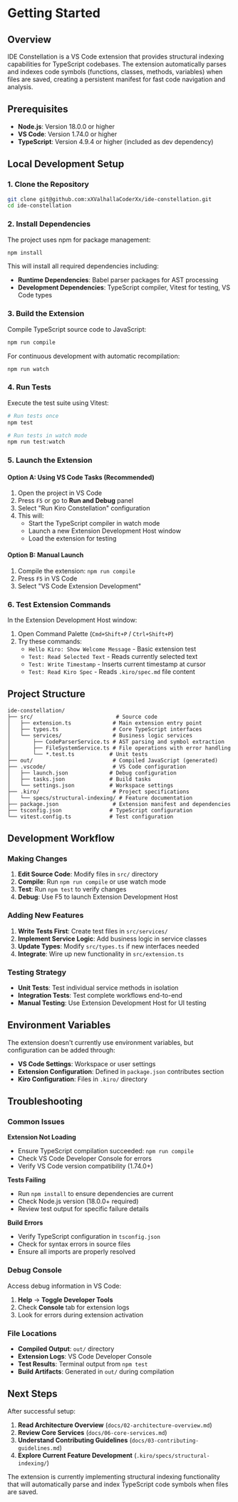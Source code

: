 # Getting Started

## Overview

IDE Constellation is a VS Code extension that provides structural indexing capabilities for TypeScript codebases. The extension automatically parses and indexes code symbols (functions, classes, methods, variables) when files are saved, creating a persistent manifest for fast code navigation and analysis.

## Prerequisites

- **Node.js**: Version 18.0.0 or higher
- **VS Code**: Version 1.74.0 or higher
- **TypeScript**: Version 4.9.4 or higher (included as dev dependency)

## Local Development Setup

### 1. Clone the Repository

```bash
git clone git@github.com:xXValhallaCoderXx/ide-constellation.git
cd ide-constellation
```

### 2. Install Dependencies

The project uses npm for package management:

```bash
npm install
```

This will install all required dependencies including:
- **Runtime Dependencies**: Babel parser packages for AST processing
- **Development Dependencies**: TypeScript compiler, Vitest for testing, VS Code types

### 3. Build the Extension

Compile TypeScript source code to JavaScript:

```bash
npm run compile
```

For continuous development with automatic recompilation:

```bash
npm run watch
```

### 4. Run Tests

Execute the test suite using Vitest:

```bash
# Run tests once
npm test

# Run tests in watch mode
npm run test:watch
```

### 5. Launch the Extension

#### Option A: Using VS Code Tasks (Recommended)

1. Open the project in VS Code
2. Press `F5` or go to **Run and Debug** panel
3. Select "Run Kiro Constellation" configuration
4. This will:
   - Start the TypeScript compiler in watch mode
   - Launch a new Extension Development Host window
   - Load the extension for testing

#### Option B: Manual Launch

1. Compile the extension: `npm run compile`
2. Press `F5` in VS Code
3. Select "VS Code Extension Development"

### 6. Test Extension Commands

In the Extension Development Host window:

1. Open Command Palette (`Cmd+Shift+P` / `Ctrl+Shift+P`)
2. Try these commands:
   - `Hello Kiro: Show Welcome Message` - Basic extension test
   - `Test: Read Selected Text` - Reads currently selected text
   - `Test: Write Timestamp` - Inserts current timestamp at cursor
   - `Test: Read Kiro Spec` - Reads `.kiro/spec.md` file content

## Project Structure

```
ide-constellation/
├── src/                          # Source code
│   ├── extension.ts             # Main extension entry point
│   ├── types.ts                 # Core TypeScript interfaces
│   └── services/                # Business logic services
│       ├── CodeParserService.ts # AST parsing and symbol extraction
│       ├── FileSystemService.ts # File operations with error handling
│       └── *.test.ts           # Unit tests
├── out/                         # Compiled JavaScript (generated)
├── .vscode/                     # VS Code configuration
│   ├── launch.json             # Debug configuration
│   ├── tasks.json              # Build tasks
│   └── settings.json           # Workspace settings
├── .kiro/                       # Project specifications
│   └── specs/structural-indexing/ # Feature documentation
├── package.json                 # Extension manifest and dependencies
├── tsconfig.json               # TypeScript configuration
└── vitest.config.ts            # Test configuration
```

## Development Workflow

### Making Changes

1. **Edit Source Code**: Modify files in `src/` directory
2. **Compile**: Run `npm run compile` or use watch mode
3. **Test**: Run `npm test` to verify changes
4. **Debug**: Use F5 to launch Extension Development Host

### Adding New Features

1. **Write Tests First**: Create test files in `src/services/`
2. **Implement Service Logic**: Add business logic in service classes
3. **Update Types**: Modify `src/types.ts` if new interfaces needed
4. **Integrate**: Wire up new functionality in `src/extension.ts`

### Testing Strategy

- **Unit Tests**: Test individual service methods in isolation
- **Integration Tests**: Test complete workflows end-to-end
- **Manual Testing**: Use Extension Development Host for UI testing

## Environment Variables

The extension doesn't currently use environment variables, but configuration can be added through:

- **VS Code Settings**: Workspace or user settings
- **Extension Configuration**: Defined in `package.json` contributes section
- **Kiro Configuration**: Files in `.kiro/` directory

## Troubleshooting

### Common Issues

**Extension Not Loading**
- Ensure TypeScript compilation succeeded: `npm run compile`
- Check VS Code Developer Console for errors
- Verify VS Code version compatibility (1.74.0+)

**Tests Failing**
- Run `npm install` to ensure dependencies are current
- Check Node.js version (18.0.0+ required)
- Review test output for specific failure details

**Build Errors**
- Verify TypeScript configuration in `tsconfig.json`
- Check for syntax errors in source files
- Ensure all imports are properly resolved

### Debug Console

Access debug information in VS Code:
1. **Help** → **Toggle Developer Tools**
2. Check **Console** tab for extension logs
3. Look for errors during extension activation

### File Locations

- **Compiled Output**: `out/` directory
- **Extension Logs**: VS Code Developer Console
- **Test Results**: Terminal output from `npm test`
- **Build Artifacts**: Generated in `out/` during compilation

## Next Steps

After successful setup:

1. **Read Architecture Overview** (`docs/02-architecture-overview.md`)
2. **Review Core Services** (`docs/06-core-services.md`)
3. **Understand Contributing Guidelines** (`docs/03-contributing-guidelines.md`)
4. **Explore Current Feature Development** (`.kiro/specs/structural-indexing/`)

The extension is currently implementing structural indexing functionality that will automatically parse and index TypeScript code symbols when files are saved.